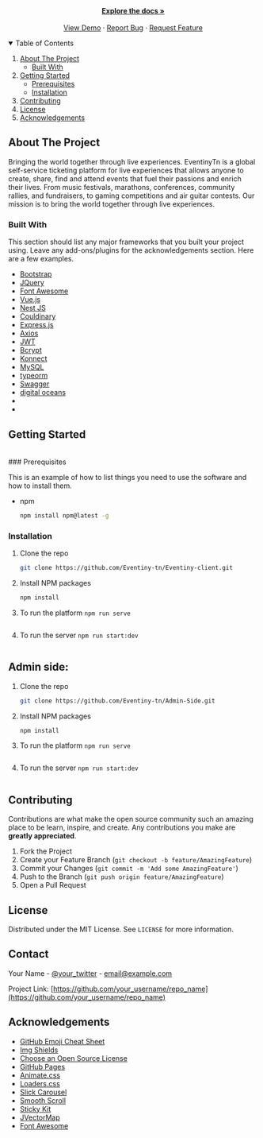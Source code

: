 

<!-- PROJECT LOGO -->
<br />
<!-- <p align="center">
  <a href="https://github.com/othneildrew/Best-README-Template">
    <img src="images/logo.png" alt="Logo" width="80" height="80">
  </a> -->

 <!-- <h3 align="center">Best-README-Template</h3>-->

  <p align="center">
    <br />
    <a href="https://github.com/97Fakhreddine/"><strong>Explore the docs »</strong></a>
    <br />
    <br />
    <a href="https://github.com/97Fakhreddine/">View Demo</a>
    ·
    <a href="https://github.com/97Fakhreddine/">Report Bug</a>
    ·
    <a href="https://github.com/97Fakhreddine/">Request Feature</a>
  </p>
</p>



<!-- TABLE OF CONTENTS -->
<details open="open">
  <summary>Table of Contents</summary>
  <ol>
    <li>
      <a href="#about-the-project">About The Project</a>
      <ul>
        <li><a href="#built-with">Built With</a></li>
      </ul>
    </li>
    <li>
      <a href="#getting-started">Getting Started</a>
      <ul>
        <li><a href="#prerequisites">Prerequisites</a></li>
        <li><a href="#installation">Installation</a></li>
      </ul>
    </li>
    <li><a href="#contributing">Contributing</a></li>
    <li><a href="#license">License</a></li>
    <li><a href="#acknowledgements">Acknowledgements</a></li>
  </ol>
</details>



<!-- ABOUT THE PROJECT -->
## About The Project

<!--   [![Product Name Screen Shot][product-screenshot]](https://example.com) -->

Bringing the world together through live experiences. EventinyTn is a global self-service ticketing platform for live experiences that allows anyone to create, share, find and attend events that fuel their passions and enrich their lives. From music festivals, marathons, conferences, community rallies, and fundraisers, to gaming competitions and air guitar contests. Our mission is to bring the world together through live experiences.

### Built With

This section should list any major frameworks that you built your project using. Leave any add-ons/plugins for the acknowledgements section. Here are a few examples.
* [Bootstrap](https://getbootstrap.com)
* [JQuery](https://jquery.com)
* [Font Awesome](https://fontawesome.com/)
* [Vue.js](https://Vue.js.com)
* [Nest JS](https://nestjs.com/)
* [Couldinary](https://cloudinary.com/)
* [Express.js](https://expressjs.com/)
* [Axios](https://github.com/axios/axios)
* [JWT](https://jwt.io/)
* [Bcrypt](https://www.npmjs.com/package/bcrypt)
* [Konnect](https://konnect.network/)
* [MySQL](https://www.mysql.com/)
* [typeorm](https://typeorm.io/#/)
* [Swagger](https://swagger.io/)
*  [digital oceans](https://try.digitalocean.com/developerbrand/?utm_campaign=emea_brand_kw_en_cpc&utm_adgroup=digitalocean_exact_exact&_keyword=digital%20ocean&_device=c&_adposition=&utm_content=conversion&utm_medium=cpc&utm_source=google)
*  
* 



<!-- GETTING STARTED -->
## Getting Started
<br/>
### Prerequisites

This is an example of how to list things you need to use the software and how to install them.
* npm
  ```sh
  npm install npm@latest -g
  ```

### Installation

1. Clone the repo
   ```sh
   git clone https://github.com/Eventiny-tn/Eventiny-client.git
   ```
2. Install NPM packages
   ```sh
   npm install
   ```
3. To run the platform `npm run serve`
   ```

4. To run the server `npm run start:dev`
   ```
## Admin side:
1. Clone the repo
   ```sh
   git clone https://github.com/Eventiny-tn/Admin-Side.git
   ```
2. Install NPM packages
   ```sh
   npm install
   ```
3. To run the platform `npm run serve`
   ```

4. To run the server `npm run start:dev`
   ```

<!-- CONTRIBUTING -->
## Contributing

Contributions are what make the open source community such an amazing place to be learn, inspire, and create. Any contributions you make are **greatly appreciated**.

1. Fork the Project
2. Create your Feature Branch (`git checkout -b feature/AmazingFeature`)
3. Commit your Changes (`git commit -m 'Add some AmazingFeature'`)
4. Push to the Branch (`git push origin feature/AmazingFeature`)
5. Open a Pull Request



<!-- LICENSE -->
## License

Distributed under the MIT License. See `LICENSE` for more information.



<!-- CONTACT -->
## Contact

Your Name - [@your_twitter](https://twitter.com/your_username) - email@example.com

Project Link: [https://github.com/your_username/repo_name](https://github.com/your_username/repo_name)



<!-- ACKNOWLEDGEMENTS -->
## Acknowledgements
* [GitHub Emoji Cheat Sheet](https://www.webpagefx.com/tools/emoji-cheat-sheet)
* [Img Shields](https://shields.io)
* [Choose an Open Source License](https://choosealicense.com)
* [GitHub Pages](https://pages.github.com)
* [Animate.css](https://daneden.github.io/animate.css)
* [Loaders.css](https://connoratherton.com/loaders)
* [Slick Carousel](https://kenwheeler.github.io/slick)
* [Smooth Scroll](https://github.com/cferdinandi/smooth-scroll)
* [Sticky Kit](http://leafo.net/sticky-kit)
* [JVectorMap](http://jvectormap.com)
* [Font Awesome](https://fontawesome.com)





<!-- MARKDOWN LINKS & IMAGES -->
<!-- https://www.markdownguide.org/basic-syntax/#reference-style-links -->
[contributors-shield]: https://img.shields.io/github/contributors/othneildrew/Best-README-Template.svg?style=for-the-badge
[contributors-url]: https://github.com/othneildrew/Best-README-Template/graphs/contributors
[forks-shield]: https://img.shields.io/github/forks/othneildrew/Best-README-Template.svg?style=for-the-badge
[forks-url]: https://github.com/othneildrew/Best-README-Template/network/members
[stars-shield]: https://img.shields.io/github/stars/othneildrew/Best-README-Template.svg?style=for-the-badge
[stars-url]: https://github.com/othneildrew/Best-README-Template/stargazers
[issues-shield]: https://img.shields.io/github/issues/othneildrew/Best-README-Template.svg?style=for-the-badge
[issues-url]: https://github.com/othneildrew/Best-README-Template/issues
[license-shield]: https://img.shields.io/github/license/othneildrew/Best-README-Template.svg?style=for-the-badge
[license-url]: https://github.com/othneildrew/Best-README-Template/blob/master/LICENSE.txt
[linkedin-shield]: https://img.shields.io/badge/-LinkedIn-black.svg?style=for-the-badge&logo=linkedin&colorB=555
[linkedin-url]: https://linkedin.com/in/othneildrew
[product-screenshot]: images/screenshot.png
